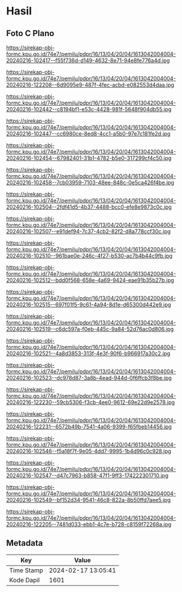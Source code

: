 # Hasil

## Foto C Plano

https://sirekap-obj-formc.kpu.go.id/74e7/pemilu/pdpr/16/13/04/20/04/1613042004004-20240216-102417--f55f736d-d149-4632-8e71-94e8fe776a4d.jpg

https://sirekap-obj-formc.kpu.go.id/74e7/pemilu/pdpr/16/13/04/20/04/1613042004004-20240216-122208--6d9095e9-487f-4fec-acbd-e082553d4daa.jpg

https://sirekap-obj-formc.kpu.go.id/74e7/pemilu/pdpr/16/13/04/20/04/1613042004004-20240216-102442--c8194bf1-e53c-4428-981f-5648f904db55.jpg

https://sirekap-obj-formc.kpu.go.id/74e7/pemilu/pdpr/16/13/04/20/04/1613042004004-20240216-102447--cc6980ce-8ed8-4cc1-a5b0-97e7c181fe2d.jpg

https://sirekap-obj-formc.kpu.go.id/74e7/pemilu/pdpr/16/13/04/20/04/1613042004004-20240216-102454--67982401-31b1-4782-b5e0-317299cf4c50.jpg

https://sirekap-obj-formc.kpu.go.id/74e7/pemilu/pdpr/16/13/04/20/04/1613042004004-20240216-102458--7cb03959-7103-48ee-848c-0e5ca426f4be.jpg

https://sirekap-obj-formc.kpu.go.id/74e7/pemilu/pdpr/16/13/04/20/04/1613042004004-20240216-102504--2fdf41d5-4b37-4488-bcc0-efe8e9873c0c.jpg

https://sirekap-obj-formc.kpu.go.id/74e7/pemilu/pdpr/16/13/04/20/04/1613042004004-20240216-102507--e91def94-7c37-4cb2-82f2-d8a778ccf30c.jpg

https://sirekap-obj-formc.kpu.go.id/74e7/pemilu/pdpr/16/13/04/20/04/1613042004004-20240216-102510--961bae0e-246c-4f27-b530-ac7b4b44c9fb.jpg

https://sirekap-obj-formc.kpu.go.id/74e7/pemilu/pdpr/16/13/04/20/04/1613042004004-20240216-102512--bdd0f568-658e-4a69-9424-eae91b35b27b.jpg

https://sirekap-obj-formc.kpu.go.id/74e7/pemilu/pdpr/16/13/04/20/04/1613042004004-20240216-102515--697f01f5-9c61-4a94-8d1e-d65300d442e9.jpg

https://sirekap-obj-formc.kpu.go.id/74e7/pemilu/pdpr/16/13/04/20/04/1613042004004-20240216-102519--c6dc597a-f0eb-445c-9a84-52d76ac0d806.jpg

https://sirekap-obj-formc.kpu.go.id/74e7/pemilu/pdpr/16/13/04/20/04/1613042004004-20240216-102521--4a8d3853-313f-4e3f-90f6-b966917a30c2.jpg

https://sirekap-obj-formc.kpu.go.id/74e7/pemilu/pdpr/16/13/04/20/04/1613042004004-20240216-102523--dc978d87-3a8b-4ead-944d-0f6ffcb3f8be.jpg

https://sirekap-obj-formc.kpu.go.id/74e7/pemilu/pdpr/16/13/04/20/04/1613042004004-20240216-122230--59cb5306-f3cb-4ee0-9612-69e22d9e2578.jpg

https://sirekap-obj-formc.kpu.go.id/74e7/pemilu/pdpr/16/13/04/20/04/1613042004004-20240216-122231--6572b49b-7541-4a06-9399-f65fbeb14456.jpg

https://sirekap-obj-formc.kpu.go.id/74e7/pemilu/pdpr/16/13/04/20/04/1613042004004-20240216-102546--f5a18f7f-9e05-4dd7-9995-1b4d96c0c928.jpg

https://sirekap-obj-formc.kpu.go.id/74e7/pemilu/pdpr/16/13/04/20/04/1613042004004-20240216-102547--d47c7963-b858-47f1-9ff3-174222301710.jpg

https://sirekap-obj-formc.kpu.go.id/74e7/pemilu/pdpr/16/13/04/20/04/1613042004004-20240216-102549--bf152d34-9541-46c8-822a-8b50ffd7aee5.jpg

https://sirekap-obj-formc.kpu.go.id/74e7/pemilu/pdpr/16/13/04/20/04/1613042004004-20240216-122205--7481d033-ebb1-4c7e-b728-c8159f72268a.jpg


## Metadata

| Key        | Value               |
| ---------- | ------------------- |
| Time Stamp | 2024-02-17 13:05:41 |
| Kode Dapil | 1601                |



